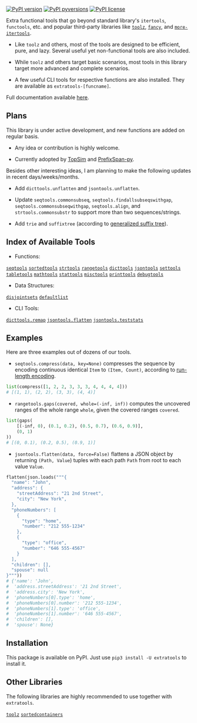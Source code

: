 [![PyPI version](https://img.shields.io/pypi/v/extratools.svg)](https://pypi.python.org/pypi/extratools/)
[![PyPI pyversions](https://img.shields.io/pypi/pyversions/extratools.svg)](https://pypi.python.org/pypi/extratools/)
[![PyPI license](https://img.shields.io/pypi/l/extratools.svg)](https://pypi.python.org/pypi/extratools/)

Extra functional tools that go beyond standard library's `itertools`, `functools`, etc. and popular third-party libraries like [`toolz`](https://github.com/pytoolz/toolz), [`fancy`](https://github.com/Suor/funcy), and [`more-itertools`](https://github.com/erikrose/more-itertools).

- Like `toolz` and others, most of the tools are designed to be efficient, pure, and lazy. Several useful yet non-functional tools are also included.

- While `toolz` and others target basic scenarios, most tools in this library target more advanced and complete scenarios.

- A few useful CLI tools for respective functions are also installed. They are available as `extratools-[funcname]`.

Full documentation available [here](https://www.chuancong.site/extratools/).

## Plans

This library is under active development, and new functions are added on regular basis.

- Any idea or contribution is highly welcome.

- Currently adopted by [TopSim](https://github.com/chuanconggao/TopSim) and [PrefixSpan-py](https://github.com/chuanconggao/PrefixSpan-py).

Besides other interesting ideas, I am planning to make the following updates in recent days/weeks/months.

- Add `dicttools.unflatten` and `jsontools.unflatten`.

- Update `seqtools.commonsubseq`, `seqtools.findallsubseqswithgap`, `seqtools.commonsubseqwithgap`, `seqtools.align`, and `strtools.commonsubstr` to support more than two sequences/strings.

- Add `trie` and `suffixtree` (according to [generalized suffix tree](https://en.wikipedia.org/wiki/Generalized_suffix_tree)).

## Index of Available Tools

- Functions:

[`seqtools`](https://chuanconggao.github.io/extratools/functions#seqtools)
[`sortedtools`](https://chuanconggao.github.io/extratools/functions#sortedtools)
[`strtools`](https://chuanconggao.github.io/extratools/functions#strtools)
[`rangetools`](https://chuanconggao.github.io/extratools/functions#rangetools)
[`dicttools`](https://chuanconggao.github.io/extratools/functions#dicttools)
[`jsontools`](https://chuanconggao.github.io/extratools/functions#jsontools)
[`settools`](https://chuanconggao.github.io/extratools/functions#settools)
[`tabletools`](https://chuanconggao.github.io/extratools/functions#tabletools)
[`mathtools`](https://chuanconggao.github.io/extratools/functions#mathtools)
[`stattools`](https://chuanconggao.github.io/extratools/functions#stattools)
[`misctools`](https://chuanconggao.github.io/extratools/functions#misctools)
[`printtools`](https://chuanconggao.github.io/extratools/functions#printtools)
[`debugtools`](https://chuanconggao.github.io/extratools/functions#debugtools)

- Data Structures:

[`disjointsets`](https://chuanconggao.github.io/extratools/datastructures#disjointsets)
[`defaultlist`](https://chuanconggao.github.io/extratools/datastructures#defaultlist)

- CLI Tools:

[`dicttools.remap`](https://chuanconggao.github.io/extratools/cli)
[`jsontools.flatten`](https://chuanconggao.github.io/extratools/cli)
[`jsontools.teststats`](https://chuanconggao.github.io/extratools/cli)

## Examples

Here are three examples out of dozens of our tools.

- `seqtools.compress(data, key=None)` compresses the sequence by encoding continuous identical `Item` to `(Item, Count)`, according to [run-length encoding](https://en.wikipedia.org/wiki/Run-length_encoding).

``` python
list(compress([1, 2, 2, 3, 3, 3, 4, 4, 4, 4]))
# [(1, 1), (2, 2), (3, 3), (4, 4)]
```

- `rangetools.gaps(covered, whole=(-inf, inf))` computes the uncovered ranges of the whole range `whole`, given the covered ranges `covered`.

``` python
list(gaps(
    [(-inf, 0), (0.1, 0.2), (0.5, 0.7), (0.6, 0.9)],
    (0, 1)
))
# [(0, 0.1), (0.2, 0.5), (0.9, 1)]
```

- `jsontools.flatten(data, force=False)` flattens a JSON object by returning `(Path, Value`) tuples with each path `Path` from root to each value `Value`.

``` python
flatten(json.loads("""{
  "name": "John",
  "address": {
    "streetAddress": "21 2nd Street",
    "city": "New York",
  },
  "phoneNumbers": [
    {
      "type": "home",
      "number": "212 555-1234"
    },
    {
      "type": "office",
      "number": "646 555-4567"
    }
  ],
  "children": [],
  "spouse": null
}"""))
# {'name': 'John',
#  'address.streetAddress': '21 2nd Street',
#  'address.city': 'New York',
#  'phoneNumbers[0].type': 'home',
#  'phoneNumbers[0].number': '212 555-1234',
#  'phoneNumbers[1].type': 'office',
#  'phoneNumbers[1].number': '646 555-4567',
#  'children': [],
#  'spouse': None}
```

## Installation

This package is available on PyPI. Just use `pip3 install -U extratools` to install it.

## Other Libraries

The following libraries are highly recommended to use together with `extratools`.

[`toolz`](https://github.com/pytoolz/toolz)
[`sortedcontainers`](http://www.grantjenks.com/docs/sortedcontainers/index.html)
